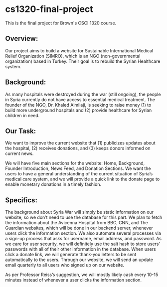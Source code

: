 # cs1320-final-project
This is the final project for Brown's CSCI 1320 course. 

## Overview: 
Our project aims to build a website for Sustainable International Medical Relief Organization (SIMRO), which is an NGO (non-governmental organization) based in Turkey. Their goal is to rebuild the Syrian Healthcare system. 

## Background: 
As many hospitals were destroyed during the war (still ongoing), the people in Syria currently do not have access to essential medical treatment. The founder of the NGO, Dr. Khaled Almilaji, is seeking to raise money (1) to build more underground hospitals and (2) provide healthcare for Syrian children in need. 

## Our Task: 
We want to improve the current website that (1) publicizes updates about the hospital, (2) receives donations, and (3) keeps donors informed on current news. 

We will have five main sections for the website: Home, Background, Founder Introduction, News Feed, and Donation Sections. We want the users to have a general understanding of the current situation of Syria’s medical care system, and we will provide a quick link to the donate page to enable monetary donations in a timely fashion. 

## Specifics: 
The background about Syria War will simply be static information on our website, so we don’t need to use the database for this part. We plan to fetch the information about the Avicenna Hospital from BBC, CNN, and The Guardian websites, which will be done in our backend server, whenever users click the information section. We also automate several processes via a sign-up process that asks for username, email address, and password. As we care for user security, we will definitely use the salt hash to store users’ passwords with all of their other information in the database. When users click a donate link, we will generate thank-you letters to be sent automatically to the users. Through our website, we will send an update email quarterly to all users who signed up on our website.

As per Professor Reiss’s suggestion, we will mostly likely cash every 10-15 minutes instead of whenever a user clicks the information section.
